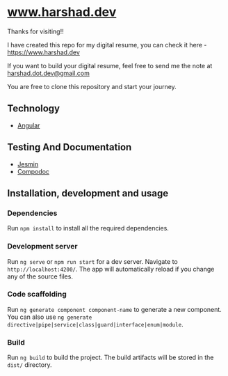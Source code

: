 # www.harshad.dev

Thanks for visiting!!

I have created this repo for my digital resume, you can check it here - https://www.harshad.dev

If you want to build your digital resume, feel free to send me the note at harshad.dot.dev@gmail.com

You are free to clone this repository and start your journey.


## Technology

- [Angular](https://angular.io/)

## Testing And Documentation

- [Jesmin](https://jasmine.github.io/)
- [Compodoc](https://compodoc.app/)

## Installation, development and usage

### Dependencies
Run `npm install` to install all the required dependencies.

### Development server

Run `ng serve` or `npm run start` for a dev server. Navigate to `http://localhost:4200/`. The app will automatically reload if you change any of the source files.

### Code scaffolding

Run `ng generate component component-name` to generate a new component. You can also use `ng generate directive|pipe|service|class|guard|interface|enum|module`.

### Build

Run `ng build` to build the project. The build artifacts will be stored in the `dist/` directory.